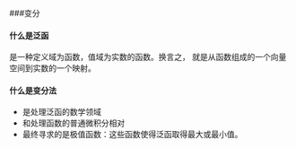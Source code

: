 ###变分
#### 什么是泛函
是一种定义域为函数，值域为实数的函数。换言之， 就是从函数组成的一个向量空间到实数的一个映射。
#### 什么是变分法
- 是处理泛函的数学领域
- 和处理函数的普通微积分相对
- 最终寻求的是极值函数：这些函数使得泛函取得最大或最小值。